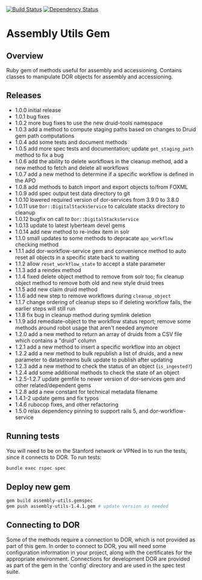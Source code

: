 [![Build Status](https://travis-ci.org/sul-dlss/assembly-utils.png?branch=master)](https://travis-ci.org/sul-dlss/assembly-utils)
[![Dependency Status](https://gemnasium.com/sul-dlss/assembly-utils.svg)](https://gemnasium.com/sul-dlss/assembly-utils)

# Assembly Utils Gem

## Overview
Ruby gem of methods useful for assembly and accessioning. Contains classes to
manipulate DOR objects for assembly and accessioning.

## Releases

*   1.0.0 initial release
*   1.0.1 bug fixes
*   1.0.2 more bug fixes to use the new druid-tools namespace
*   1.0.3 add a method to compute staging paths based on changes to Druid gem path computations
*   1.0.4 add some tests and document methods
*   1.0.5 add more spec tests and documentation; update `get_staging_path` method to fix a bug
*   1.0.6 add the ability to delete workflows in the cleanup method, add a new
    method to fetch and delete all workflows
*   1.0.7 add a new method to determine if a specific workflow is defined in the APO
*   1.0.8 add methods to batch import and export objects to/from FOXML
*   1.0.9 add spec output test data directory to git
*   1.0.10 lowered required version of dor-services from 3.9.0 to 3.8.0
*   1.0.11 use `Dor::DigitalStacksService` to calculate stacks directory to cleanup
*   1.0.12 bugfix on call to `Dor::DigitalStacksService`
*   1.0.13 update to latest lyberteam devel gems
*   1.0.14 add new method to re-index item in solr
*   1.1.0  small updates to some methods to depracate `apo_workflow` checking method
*   1.1.1  add dor-workflow-service gem and convenience method to auto reset
    all objects in a specific state back to waiting
*   1.1.2  allow `reset_workflow_state` to accept a state parameter
*   1.1.3  add a reindex method
*   1.1.4  fixed delete object method to remove from solr too; fix cleanup
    object method to remove both old and new style druid trees
*   1.1.5 add new claim druid method
*   1.1.6 add new step to remove workflows during `cleanup_object`
*   1.1.7 change ordering of cleanup steps so if deleting workflow fails, the
    earlier steps will still run
*   1.1.8 fix bug in cleanup method during symlink deletion
*   1.1.9 add remediate-object to the workflow status report; remove some
    methods around robot usage that aren't needed anymore
*   1.2.0 add a new method to return an array of druids from a CSV file which contains a "druid" column
*   1.2.1 add a new method to insert a specific workflow into an object
*   1.2.2 add a new method to bulk republish a list of druids, and a new
    parameter to datastreams bulk update to publish after updating
*   1.2.3 add a new method to check the status of an object (`is_ingested?`)
*   1.2.4 add some additional methods to check the state of an object
*   1.2.5-1.2.7  update gemfile to newer version of dor-services gem and other related/dependent gems
*   1.2.8 add a new constant for technical metadata filename
*   1.4.1-2 update gems and fix typos
*   1.4.6 rubocop fixes, and other refactoring
*   1.5.0 relax dependency pinning to support rails 5, and dor-workflow-service

## Running tests

You will need to be on the Stanford network or VPNed in to run the
tests, since it connects to DOR.  To run tests:

```bash
bundle exec rspec spec
```

## Deploy new gem

```bash
gem build assembly-utils.gemspec
gem push assembly-utils-1.4.1.gem # update version as needed
```

## Connecting to DOR

Some of the methods require a connection to DOR, which is not provided as part
of this gem.  In order to connect to DOR, you will need some configuration
information in your project, along with the certificates for the appropriate
environment.  Connections for development DOR are provided as part of the gem
in the 'config' directory and are used in the spec test suite.
